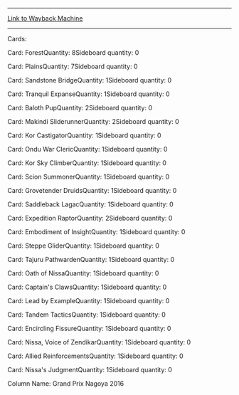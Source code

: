 
---
[Link to Wayback Machine](https://web.archive.org/web/20160209212532/http://magic.wizards.com/en/articles/decks/kazuaki-fujimura-grand-prix-nagoya-2016-2016-01-31)

[_metadata_:generator]:- "Drupal 7 (http://drupal.org)"
[_metadata_:node]:- "982776"
[_metadata_:publish_date]:- "2016-01-31"
[_metadata_:source]:- "article"
[_metadata_:title]:- "Kazuaki Fujimura - Grand Prix Nagoya 2016"
[_metadata_:wayback_capture_timestamp]:- "2016-02-09 21:25:32"
[_metadata_:wayback_raw_url]:- "https://web.archive.org/web/20160209212532id_/http://magic.wizards.com/en/articles/decks/kazuaki-fujimura-grand-prix-nagoya-2016-2016-01-31"
[_metadata_:wayback_url]:- "http://magic.wizards.com/en/articles/decks/kazuaki-fujimura-grand-prix-nagoya-2016-2016-01-31"
---





Cards: 

Card: ForestQuantity: 8Sideboard quantity: 0 



Card: PlainsQuantity: 7Sideboard quantity: 0 



Card: Sandstone BridgeQuantity: 1Sideboard quantity: 0 



Card: Tranquil ExpanseQuantity: 1Sideboard quantity: 0 



Card: Baloth PupQuantity: 2Sideboard quantity: 0 



Card: Makindi SliderunnerQuantity: 2Sideboard quantity: 0 



Card: Kor CastigatorQuantity: 1Sideboard quantity: 0 



Card: Ondu War ClericQuantity: 1Sideboard quantity: 0 



Card: Kor Sky ClimberQuantity: 1Sideboard quantity: 0 



Card: Scion SummonerQuantity: 1Sideboard quantity: 0 



Card: Grovetender DruidsQuantity: 1Sideboard quantity: 0 



Card: Saddleback LagacQuantity: 1Sideboard quantity: 0 



Card: Expedition RaptorQuantity: 2Sideboard quantity: 0 



Card: Embodiment of InsightQuantity: 1Sideboard quantity: 0 



Card: Steppe GliderQuantity: 1Sideboard quantity: 0 



Card: Tajuru PathwardenQuantity: 1Sideboard quantity: 0 



Card: Oath of NissaQuantity: 1Sideboard quantity: 0 



Card: Captain's ClawsQuantity: 1Sideboard quantity: 0 



Card: Lead by ExampleQuantity: 1Sideboard quantity: 0 



Card: Tandem TacticsQuantity: 1Sideboard quantity: 0 



Card: Encircling FissureQuantity: 1Sideboard quantity: 0 



Card: Nissa, Voice of ZendikarQuantity: 1Sideboard quantity: 0 



Card: Allied ReinforcementsQuantity: 1Sideboard quantity: 0 



Card: Nissa's JudgmentQuantity: 1Sideboard quantity: 0 

Column Name: Grand Prix Nagoya 2016


 

 
